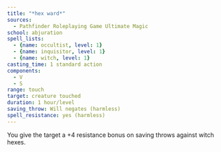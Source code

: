 ```yaml
---
title: "*hex ward*"
sources:
  - Pathfinder Roleplaying Game Ultimate Magic
school: abjuration
spell_lists:
  - {name: occultist, level: 1}
  - {name: inquisitor, level: 1}
  - {name: witch, level: 1}
casting_time: 1 standard action
components:
  - V
  - S
range: touch
target: creature touched
duration: 1 hour/level
saving_throw: Will negates (harmless)
spell_resistance: yes (harmless)
---
```


You give the target a +4 resistance bonus on saving throws against witch hexes.

